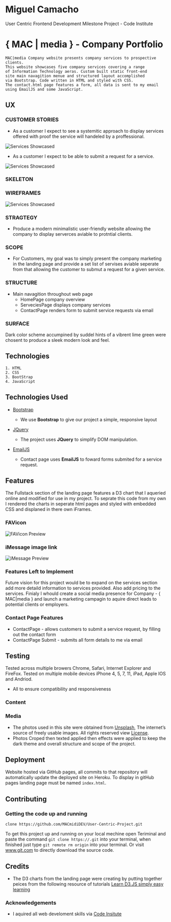 # Miguel Camacho
User Centric Frontend Development 
Milestone Project - Code Institute
#  { MAC | media } - Company Portfolio
```
MAC|media Company website presents company services to prospective clients.
This website showcases five company services covering a range
of Information Technology aeras. Custom built static front-end
site main navagition menue and structured layout accomplished 
via Bootstrap. Code written in HTML and styled with CSS. 
The contact.html page features a form, all data is sent to my email
using EmailJS and some JavaScript.
```
## UX
### CUSTOMER STORIES
- As a customer I expect to see a systemitic approach to display services offered with proof the service will handeled by a proffessional. 

![Services Showcased](https://github.com/MACmidiDEV/User-Centric-Frontend-Dev-Milestone-Project/blob/master/assets/wireframes/ServiceShowcase.png?raw=true "proof of services")

- As a customer I expect to be able to submit a request for a service.

![Services Showcased](https://github.com/MACmidiDEV/User-Centric-Frontend-Dev-Milestone-Project/blob/master/assets/wireframes/ContactShowcase.png?raw=true "proof of requests")

### SKELETON 
### WIREFRAMES
![Services Showcased](https://github.com/MACmidiDEV/User-Centric-Frontend-Dev-Milestone-Project/blob/master/assets/wireframes/WireFrames.png?raw=true "wireframes")

### STRAGTEGY
- Produce a modern minimalistic user-friendly website allowing the company to display serverces aviable to protntial clients.
### SCOPE
- For Customers, my goal was to simply present the company marketing in the landing page and provide a set list of servises aviable seperate from that allowing the customer to submut a request for a given service.
### STRUCTURE
- Main navagition throughout web page
    - HomePage company overview
    - ServeciesPage displays company services
    - ContactPage renders form to submit service requests via email

### SURFACE
Dark color scheme accumpined by suddel hints of a vibrent lime green were chosent to produce a sleek modern look and feel.

## Technologies
    1. HTML
    2. CSS
    3. BootStrap
    4. JavaScript
## Technologies Used

- [Bootstrap](http://getbootstrap.com/)
    - We use **Bootstrap** to give our project a simple, responsive layout

- [JQuery](https://jquery.com)
    - The project uses **JQuery** to simplify DOM manipulation.

- [EmailJS](https://www.emailjs.com)
    - Contact page uses **EmailJS** to foward forms submited for a service request.

## Features
The Fullstack section of the landing page features a D3 chart that I aqueried online and modified for use in my project. To seprate this code from my own I rendered the charts in seperate html pages and styled with embedded CSS and displaned in there own iFrames.

### FAVicon
![FAVicon Preview](https://github.com/MACmidiDEV/User-Centric-Frontend-Dev-Milestone-Project/blob/master/assets/wireframes/FAVicons.png?raw=true "FAVicon")
### iMessage image link
![iMessage Preview](https://github.com/MACmidiDEV/User-Centric-Frontend-Dev-Milestone-Project/blob/master/assets/wireframes/iMessageLink.png?raw=true "iMessage")

### Features Left to Implement
Future vision for this project would be to expand on the services section add more detaild information to services provided. Also add pricing to the services. Finialy I whould create a social media presence for Company - { MAC|media } and launch a marketing campagin to aquire direct leads to potential clients or employers.
 
### Contact Page Features
- ContactPage - allows customers to submit a service request, by filling out the contact form
- ContactPage Submit - submits all form details to me via email

## Testing
Tested across multiple browers Chrome, Safari, Internet Explorer and FireFox.
Tested on multiple mobile devices iPhone 4, 5, 7, 11, iPad, Apple IOS and Andriod.
- All to ensure compatibility and responsiveness


### Content
### Media
- The photos used in this site were obtained from [Unsplash](https://unsplash.com), The internet’s source of freely usable images. All rights reserved view [License](https://unsplash.com/license).
- Photos Croped then texted applied then effects were applied to keep the dark theme and overall structure and scope of the project.
## Deployment
Website hosted via GitHub pages, all commits to that repository will automatically update the deployed site on Heroku. To display in gitHub pages landing page must be named `index.html`.
## Contributing
### Getting the code up and running
  ```
  clone https://github.com/MACmidiDEV/User-Centric-Project.git
  ```  
To get this project up and running on your local mechine open Teriminal and paste the command `git clone https://.git` into your terminal, when finished just type `git remote rm origin` into your terminal. Or visit www.git.com to directly download the source code.

## Credits
- The D3 charts from the landing page were creating by putting together peices from the following resource of tutorials [Learn D3.JS simply easy learning](https://www.tutorialspoint.com/d3js/index.htm)


### Acknowledgements
- I aquired all web develoment skills via [Code Insitute](https://codeinstitute.net)



